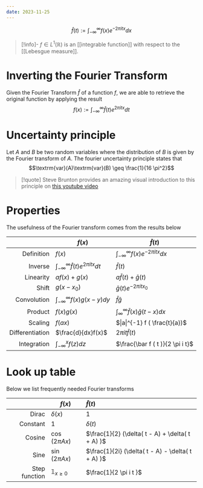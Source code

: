 ```yaml
---
date: 2023-11-25
---
```


$$\hat f ( t ) := \int_{- \infty}^{\infty} f(x) e^{-2 \pi i t x  } dx$$

>[!info]-
> $f \in L^1 ( \mathbb{R})$ is an [[integrable function]] with respect to the [[Lebesgue measure]].

# Inverting the Fourier Transform

Given the Fourier Transform $\hat f$ of a function $f$, we are able to retrieve the original function by applying the result $$f ( x ) := \int_{- \infty}^{\infty} \hat f( t ) e^{2 \pi i t x  } d t$$
# Uncertainty principle

Let $A$ and $B$ be two random variables where the distribution of $B$ is given by the Fourier transform of $A$. The fourier uncertainty principle states that $$\textrm{var}(A)\textrm{var}(B) \geq \frac{1}{16 \pi^2}$$ 
>[!quote]
> Steve Brunton provides an amazing visual introduction to this principle on [this youtube video](https://www.youtube.com/watch?app=desktop&v=D1WfID6kk90)


# Properties

The usefulness of the Fourier transform comes from the results below

| | $f(x)$ | $\bar f ( t )$ |
| ---: | --- | --- |
| Definition | $f(x)$ | $\int_{- \infty}^{\infty} f(x) e^{-2 \pi i t x  } dx$ |
| Inverse | $\int_{- \infty}^{\infty} \hat f( t ) e^{2 \pi i t x  } d t$ | $\bar f ( t )$ |
| Linearity | $a f(x) + g(x)$ | $a \bar{f}( t ) + \bar{g}( t )$ |
| Shift | $g(x-x_0)$ | $\bar g(t) e^{-2 \pi i t x_0 }$ |
| Convolution | $\int_{- \infty}^{\infty} f(x) g(x-y) dy$ | $\bar f \bar g$ |
| Product | $f(x)g(x)$ | $\int_{\infty}^{\infty} \bar f (x) \bar g (t -x)dx$   |
| Scaling | $f(ax)$ | $\|a\|^{-1} f ( \frac{t}{a})$ |
| Differentiation | $\frac{d}{dx}f(x)$ | $2\pi i t \bar f ( t )$ |
| Integration | $\int_{- \infty}^{x} f(z)dz$ | $\frac{\bar f ( t )}{2 \pi i t}$ |

# Look up table

Below we list frequently needed Fourier transforms

| | $f(x)$ | $\hat f(t)$ |
| ---: | --- | :--- |
| Dirac | $\delta (x)$ | 1 |
| Constant | 1 | $\delta ( t )$ |
| Cosine | $\cos(2 \pi A x)$ | $\frac{1}{2} (\delta( t - A) + \delta( t + A) )$ |
| Sine | $\sin(2 \pi A x)$ | $\frac{1}{2i} (\delta( t - A) - \delta( t + A) )$ |
| Step function | $\mathbb{1}_{x \geq 0}$ | $\frac{1}{2 \pi i t }$ |
